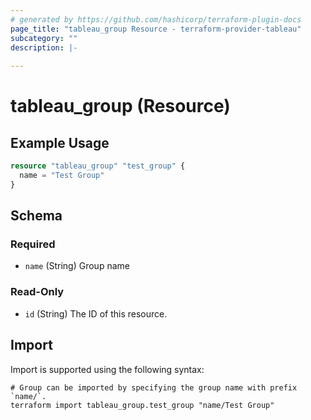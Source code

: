 ```yaml
---
# generated by https://github.com/hashicorp/terraform-plugin-docs
page_title: "tableau_group Resource - terraform-provider-tableau"
subcategory: ""
description: |-
  
---
```


# tableau_group (Resource)



## Example Usage

```terraform
resource "tableau_group" "test_group" {
  name = "Test Group"
}
```

<!-- schema generated by tfplugindocs -->
## Schema

### Required

- `name` (String) Group name

### Read-Only

- `id` (String) The ID of this resource.

## Import

Import is supported using the following syntax:

```shell
# Group can be imported by specifying the group name with prefix `name/`.
terraform import tableau_group.test_group "name/Test Group"
```
